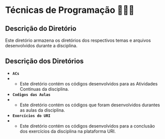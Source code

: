# Técnicas de Programação 👨🏻‍🎓

## Descrição do Diretório

Este diretório armazena os diretórios dos respectivos temas e arquivos desenvolvidos durante a disciplina.


## Descrição dos Diretórios

- **`ACs`**
- - Este diretório contém os códigos desenvolvidos para as Atividades Contínuas da disciplina.
- **`Codigos das Aulas`**
- - Este diretório contém os códigos que foram desenvolvidos durantes as aulas da disciplina.
- **`Exercícios do URI`**
- - Este diretório contém os códigos desenvolvidos para a conclusão dos exercícios da disciplina na plataforma URI.